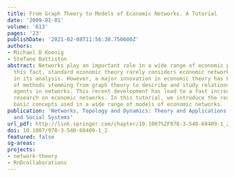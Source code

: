 ```yaml
---
title: From Graph Theory to Models of Economic Networks. A Tutorial
date: '2009-01-01'
volume: '613'
pages: '23'
publishDate: '2021-02-08T11:56:30.750600Z'
authors:
- Michael D Koenig
- Stefano Battiston
abstract: Networks play an important role in a wide range of economic phenomena. Despite
  this fact, standard economic theory rarely considers economic networks explicitly
  in its analysis. However, a major innovation in economic theory has been the use
  of methods stemming from graph theory to describe and study relations between economic
  agents in networks. This recent development has lead to a fast increase in theoretical
  research on economic networks. In this tutorial, we introduce the reader to some
  basic concepts used in a wide range of models of economic networks.
publication: 'Networks, Topology and Dynamics: Theory and Applications to Economics
  and Social Systems'
url_pdf: http://link.springer.com/chapter/10.1007%2F978-3-540-68409-1_2
doi: 10.1007/978-3-540-68409-1_2
featured: false
sg-areas:
projects:
- network-theory
- RnDcollaborations
---
```

